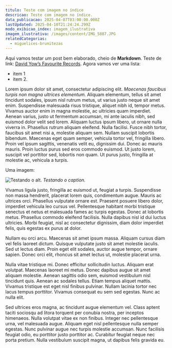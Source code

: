 ```yaml
---
titulo: Teste com imagem no índice
descricao: Teste com imagem no índice.
data_publicacao: 2025-04-07T03:00:00.000Z
lastUpdated: 2025-04-10T21:24:24.299Z
modo_exibicao_index: imagem_ilustrativa
imagem_ilustrativa: /images/content/IMG_5887.JPG
relatedCategorias:
  - miguelices-brunitezas
---
```


Aqui vamos testar um post bem elaborado, cheio de **Markdown**. Teste de link: [David Yow’s Favourite Records](https://thequietus.com/interviews/bakers-dozen/music-horrible-david-yows-favourite-records/). Agora vamos ver uma lista:

* item 1
* item 2.

Lorem ipsum dolor sit amet, consectetur adipiscing elit. *Maecenas faucibus turpis non magna ultrices elementum.* Aliquam elementum, tellus sit amet tincidunt sodales, ipsum nisl rutrum metus, ut varius justo neque sit amet enim. Suspendisse malesuada risus tristique, aliquet nibh id, tempor metus. Vivamus auctor enim in magna molestie, ac ultricies quam imperdiet. Aenean varius, justo ut fermentum accumsan, mi ante iaculis nibh, sed euismod dolor velit sed lorem. Aliquam luctus ipsum libero, ut ornare nulla viverra in. Phasellus rutrum aliquam eleifend. Nulla facilisi. Fusce nibh tortor, faucibus sit amet nisi a, molestie aliquam sem. Nullam suscipit lobortis bibendum. Maecenas eget quam semper, vehicula tortor vel, fringilla libero. Proin vel ipsum sagittis, venenatis velit eu, dignissim dui. Donec ac mauris mauris. Proin luctus purus sed eros commodo euismod. Ut justo lorem, suscipit vel porttitor sed, lobortis non quam. Ut purus justo, fringilla at molestie ac, vehicula a turpis.

Uma imagem:

![Testando o alt.](/images/content/Morro-das-Pedras.jpg "Testando o title.")
*Testando o caption.*

Vivamus ligula justo, fringilla ac euismod ut, feugiat a turpis. Suspendisse non massa hendrerit, placerat lorem quis, condimentum augue. Mauris ac ultrices orci. Phasellus vulputate ornare est. Praesent posuere libero dolor, imperdiet vehicula leo cursus vel. Pellentesque habitant morbi tristique senectus et netus et malesuada fames ac turpis egestas. Donec at lobortis metus. Phasellus commodo eleifend facilisis. Nulla dapibus nisl id dui luctus ultricies. Morbi feugiat, nisl ac consectetur dignissim, diam dolor imperdiet felis, quis egestas ex purus at dolor.

Nullam eu orci arcu. Maecenas sit amet ipsum massa. Aliquam cursus diam vel felis laoreet dictum. Quisque vulputate justo sit amet molestie iaculis. Sed ut lectus diam. Proin eget elit sodales, auctor augue tempor, ornare sapien. Donec orci elit, rhoncus sit amet lectus ut, molestie placerat urna.

Nulla vitae tristique mi. Donec efficitur sollicitudin luctus. Aliquam erat volutpat. Maecenas laoreet mi metus. Donec dapibus augue sit amet aliquam molestie. Aenean sagittis odio sem, euismod vestibulum nisl tincidunt quis. Aenean ac sodales tellus. Etiam tempus aliquet mattis. Vivamus tristique est eget nisl finibus pulvinar. Nullam lacinia tortor nec lacus tempus porttitor. Vivamus consequat eu sem sed egestas. Nunc ac nulla elit.

Sed ultrices eros magna, ac tincidunt augue elementum vel. Class aptent taciti sociosqu ad litora torquent per conubia nostra, per inceptos himenaeos. Nulla volutpat vitae ex non finibus. Integer nec pellentesque urna, vel malesuada augue. Aliquam eget nisl pellentesque nulla semper egestas. Nunc pulvinar augue nec turpis molestie accumsan. Nunc facilisis feugiat odio, eu porttitor justo porttitor ac. Curabitur feugiat neque nec porta pretium. Nulla vestibulum suscipit magna, ut dapibus felis gravida eu.
